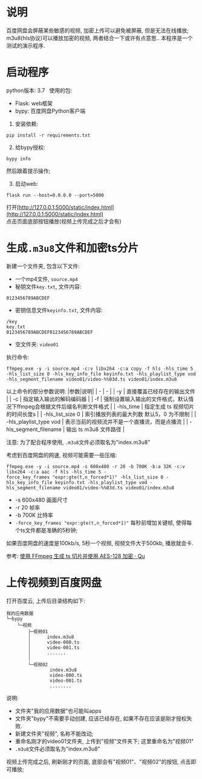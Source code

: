 # 说明
百度网盘会屏蔽某些敏感的视频, 加密上传可以避免被屏蔽, 但是无法在线播放; m3u8(hls协议)可以播放加密的视频, 两者结合一下或许有点意思..
本程序是一个测试的演示程序.

# 启动程序
python版本: 3.7  
使用的包: 
- Flask: web框架
- bypy: 百度网盘Python客户端

1. 安装依赖:
```
pip install -r requirements.txt 
```

2. 给bypy授权: 
```
bypy info
```
然后跟着提示操作; 

3. 启动web: 
```
flask run --host=0.0.0.0 --port=5000
```
打开[http://127.0.0.1:5000/static/index.html](http://127.0.0.1:5000/static/index.html)  
点击页面底部按钮播放(视频上传完成之后才会有)

# 生成`.m3u8`文件和加密ts分片
新建一个文件夹, 包含以下文件: 
- 一个mp4文件, `source.mp4`
- 秘钥文件`key.txt`, 文件内容: 
```
0123456789ABCDEF
```
- 密钥信息文件`keyinfo.txt`, 文件内容: 
```
/key
key.txt
0123456789ABCDEF0123456789ABCDEF
```
- 空文件夹: `video01`

执行命令: 
```shell
ffmpeg.exe -y -i source.mp4 -c:v libx264 -c:a copy -f hls -hls_time 5 -hls_list_size 0 -hls_key_info_file keyinfo.txt -hls_playlist_type vod -hls_segment_filename video01/video-%%03d.ts video01/index.m3u8
```
以上命令的部分参数说明: 
|参数|说明|
| - | - |
| -y | 直接覆盖已经存在的输出文件 |
| -c | 指定输入输出的解码编码器 |
| -f | 强制设置输入输出的文件格式，默认情况下ffmpeg会根据文件后缀名判断文件格式 |
| -hls_time | 指定生成 ts 视频切片的时间长度s |
| -hls_list_size 0 | 索引播放列表的最大列数 默认5，0 为不限制 |
| -hls_playlist_type vod | 表示当前的视频流并不是一个直播流，而是点播流 |
| -hls_segment_filename | 输出 ts m3u8 文件路径 |

注意: 为了配合程序使用, `.m3u8`文件必须取名为"index.m3u8"  

考虑到百度网盘的网速, 视频可能需要一些压缩:   
```shell
ffmpeg.exe -y -i source.mp4 -s 600x480 -r 20 -b 700K -b:a 32K -c:v libx264 -c:a aac -f hls -hls_time 5 -force_key_frames "expr:gte(t,n_forced*1)" -hls_list_size 0 -hls_key_info_file keyinfo.txt -hls_playlist_type vod -hls_segment_filename video01/video-%%03d.ts video01/index.m3u8
```
- -s 600x480 画面尺寸
- -r 20 帧率
- -b 700K 比特率
- `-force_key_frames "expr:gte(t,n_forced*1)"` 每秒前增加关键帧, 使得每个ts文件都是准确的5秒钟;

如果百度网盘的速度是100kb/s, 5秒一个视频, 视频文件大于500kb, 播放就会卡.

参考: [使用 FFmpeg 生成 ts 切片并使用 AES-128 加密 · Qu](https://rockycoder.cn/ffmpeg/2018/10/26/Generate-encrypted-video.html)  

# 上传视频到百度网盘

打开百度云, 上传后目录结构如下: 
```
我的应用数据
└─bypy
    └─视频
        ├─视频01
        │      index.m3u8
        │      video-000.ts
        │      video-001.ts
        │      .......
        │
        └─视频02
                index.m3u8
                video-000.ts
                video-001.ts
                ........
```
说明:
- 文件夹"我的应用数据"也可能叫apps
- 文件夹"bypy"不需要手动创建, 应该已经存在, 如果不存在应该是刚才授权失败.
- 新建文件夹"视频", 名称不能改动;
- 重命名刚才的video01文件夹, 上传到"视频"文件夹下; 这里重命名为"视频01"
- `.m3u8`文件必须取名为"index.m3u8"

视频上传完成之后, 刷新刚才的页面, 底部会有"视频01"、"视频02"的按钮, 点击即可播放; 


